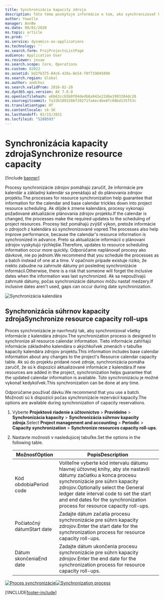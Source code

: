 ```yaml
---
title: Synchronizácia kapacity zdroja
description: Táto téma poskytuje informácie o tom, ako synchronizovať kapacitu zdroja v rámci kalendárov a projektov.
author: Yowelle
manager: AnnBe
ms.date: 09/01/2020
ms.topic: article
ms.prod: ''
ms.service: dynamics-ax-applications
ms.technology: ''
ms.search.form: ProjProjectsListPage
audience: Application User
ms.reviewer: josaw
ms.search.scope: Core, Operations
ms.custom: 82022
ms.assetid: bd2fb375-84c6-428a-8e54-f0f719045898
ms.search.region: Global
ms.author: andchoi
ms.search.validFrom: 2016-02-28
ms.dyn365.ops.version: AX 7.0.0
ms.openlocfilehash: e6b63ccb5b0f04dedb8a942e22d6e1993204dc20
ms.sourcegitcommit: fa32b1893286f20271fa4ec4be8fc68bd135f53c
ms.translationtype: HT
ms.contentlocale: sk-SK
ms.lasthandoff: 02/15/2021
ms.locfileid: "5288593"
---
```

# <a name="synchronize-resource-capacity"></a><span data-ttu-id="43998-103">Synchronizácia kapacity zdroja</span><span class="sxs-lookup"><span data-stu-id="43998-103">Synchronize resource capacity</span></span>

[!include [banner](../includes/banner.md)]

<span data-ttu-id="43998-104">Procesy synchronizácie zdrojov pomáhajú zaručiť, že informácie pre kalendár a základný kalendár sa prenášajú až do plánovania zdrojov projektu.</span><span class="sxs-lookup"><span data-stu-id="43998-104">The processes for resource synchronization help guarantee that information for the calendar and base calendar trickles down into project resource scheduling.</span></span> <span data-ttu-id="43998-105">Ak dôjde k zmene kalendára, procesy vykonajú požadované aktualizácie plánovania zdrojov projektu.</span><span class="sxs-lookup"><span data-stu-id="43998-105">If the calendar is changed, the processes make the required updates to the scheduling of project resources.</span></span> <span data-ttu-id="43998-106">Procesy tiež pomáhajú zvýšiť výkon, pretože informácie o zdrojoch z kalendára sú synchronizované vopred.</span><span class="sxs-lookup"><span data-stu-id="43998-106">The processes also help improve performance, because the calendar's resource information is synchronized in advance.</span></span> <span data-ttu-id="43998-107">Preto sa aktualizácie informácií o plánovaní zdrojov vyskytujú rýchlejšie.</span><span class="sxs-lookup"><span data-stu-id="43998-107">Therefore, updates to resource scheduling information occur more quickly.</span></span> <span data-ttu-id="43998-108">Odporúčame naplánovať procesy ako dávkové, nie po jednom.</span><span class="sxs-lookup"><span data-stu-id="43998-108">We recommend that you schedule the processes as a batch instead of one at a time.</span></span> <span data-ttu-id="43998-109">V opačnom prípade existuje riziko, že niekto zabudne na zahrnuté dátumy pri poslednej synchronizácie informácií.</span><span class="sxs-lookup"><span data-stu-id="43998-109">Otherwise, there is a risk that someone will forget the inclusive dates when the information was last synchronized.</span></span> <span data-ttu-id="43998-110">Ak sa nepoužívajú zahrnuté dátumy, počas synchronizácie dátumov môžu nastať medzery.</span><span class="sxs-lookup"><span data-stu-id="43998-110">If inclusive dates aren't used, gaps can occur during date synchronization.</span></span>

![Synchronizácia kalendára](./media/projectresourcing04-1024x471.jpg)

## <a name="synchronize-resource-capacity-roll-ups"></a><span data-ttu-id="43998-112">Synchronizácia súhrnov kapacity zdroja</span><span class="sxs-lookup"><span data-stu-id="43998-112">Synchronize resource capacity roll-ups</span></span>

<span data-ttu-id="43998-113">Proces synchronizácie je navrhnutý tak, aby synchronizoval všetky informácie z kalendára zdrojov.</span><span class="sxs-lookup"><span data-stu-id="43998-113">The synchronization process is designed to synchronize all resource calendar information.</span></span> <span data-ttu-id="43998-114">Tieto informácie zahŕňajú informácie základného kalendára o akýchkoľvek zmenách v tabuľke kapacity kalendára zdrojov projektu.</span><span class="sxs-lookup"><span data-stu-id="43998-114">This information includes base calendar information about any changes to the project's Resource calendar capacity table.</span></span> <span data-ttu-id="43998-115">Ak sú do projektu pridané nové zdroje, synchronizácia pomáha zaručiť, že sú k dispozícii aktualizované informácie z kalendára.</span><span class="sxs-lookup"><span data-stu-id="43998-115">If new resources are added in the project, synchronization helps guarantee that the updated calendar information is available.</span></span> <span data-ttu-id="43998-116">Túto synchronizáciu je možné vykonať kedykoľvek.</span><span class="sxs-lookup"><span data-stu-id="43998-116">This synchronization can be done at any time.</span></span>

<span data-ttu-id="43998-117">Odporúčame používať dávku.</span><span class="sxs-lookup"><span data-stu-id="43998-117">We recommend that you use a batch.</span></span> <span data-ttu-id="43998-118">Možnosti sú k dispozícii počas synchronizácie rezervácií kapacity.</span><span class="sxs-lookup"><span data-stu-id="43998-118">The options are available during synchronization of capacity reservations.</span></span>

1. <span data-ttu-id="43998-119">Vyberte **Projektové riadenie a účtovníctvo** &gt; **Pravidelne** &gt; **Synchronizácia kapacity** &gt; **Synchronizácia súhrnov kapacity zdroja**.</span><span class="sxs-lookup"><span data-stu-id="43998-119">Select **Project management and accounting** &gt; **Periodic** &gt; **Capacity synchronization** &gt; **Synchronize resources capacity roll-ups**.</span></span>
2. <span data-ttu-id="43998-120">Nastavte možnosti v nasledujúcej tabuľke.</span><span class="sxs-lookup"><span data-stu-id="43998-120">Set the options in the following table.</span></span>

    | <span data-ttu-id="43998-121">Možnosť</span><span class="sxs-lookup"><span data-stu-id="43998-121">Option</span></span>      | <span data-ttu-id="43998-122">Popis</span><span class="sxs-lookup"><span data-stu-id="43998-122">Description</span></span> |
    |-------------|-------------|
    | <span data-ttu-id="43998-123">Kód obdobia</span><span class="sxs-lookup"><span data-stu-id="43998-123">Period code</span></span> | <span data-ttu-id="43998-124">Voliteľne vyberte kód intervalu dátumu hlavnej účtovnej knihy, aby ste nastavili dátumy začiatku a konca procesu synchronizácie pre súhrn kapacity zdrojov.</span><span class="sxs-lookup"><span data-stu-id="43998-124">Optionally select the General ledger date interval code to set the start and end dates for the synchronization process for resource capacity roll-ups.</span></span> |
    | <span data-ttu-id="43998-125">Počiatočný dátum</span><span class="sxs-lookup"><span data-stu-id="43998-125">Start date</span></span>  | <span data-ttu-id="43998-126">Zadajte dátum začatia procesu synchronizácie pre súhrn kapacity zdrojov.</span><span class="sxs-lookup"><span data-stu-id="43998-126">Enter the start date for the synchronization process for resource capacity roll-ups.</span></span> |
    | <span data-ttu-id="43998-127">Dátum skončenia</span><span class="sxs-lookup"><span data-stu-id="43998-127">End date</span></span>    | <span data-ttu-id="43998-128">Zadajte dátum ukončenia procesu synchronizácie pre súhrn kapacity zdrojov.</span><span class="sxs-lookup"><span data-stu-id="43998-128">Enter the end date for the synchronization process for resource capacity roll-ups.</span></span> |

<span data-ttu-id="43998-129">[![Proces synchronizácie](./media/projectresourcing09.jpg)](./media/projectresourcing09.jpg)</span><span class="sxs-lookup"><span data-stu-id="43998-129">[![Synchronization process](./media/projectresourcing09.jpg)](./media/projectresourcing09.jpg)</span></span>


[!INCLUDE[footer-include](../includes/footer-banner.md)]